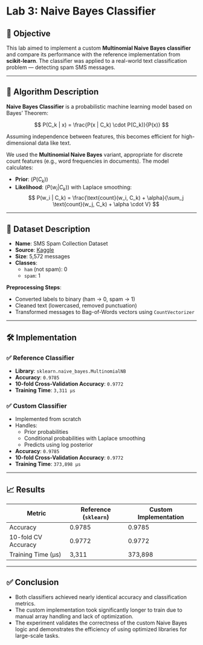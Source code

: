 # Lab 3: Naive Bayes Classifier

## 📌 Objective

This lab aimed to implement a custom **Multinomial Naive Bayes classifier** and compare its performance with the reference implementation from **scikit-learn**. The classifier was applied to a real-world text classification problem — detecting spam SMS messages.

---

## 🧠 Algorithm Description

**Naive Bayes Classifier** is a probabilistic machine learning model based on Bayes’ Theorem:

$$
P(C_k | x) = \frac{P(x | C_k) \cdot P(C_k)}{P(x)}
$$

Assuming independence between features, this becomes efficient for high-dimensional data like text.

We used the **Multinomial Naive Bayes** variant, appropriate for discrete count features (e.g., word frequencies in documents). The model calculates:

- **Prior**: $( P(C_k) )$
- **Likelihood**: $( P(w_i | C_k) )$ with Laplace smoothing:
  $$
  P(w_i | C_k) = \frac{\text{count}(w_i, C_k) + \alpha}{\sum_j \text{count}(w_j, C_k) + \alpha \cdot V}
  $$

---

## 📂 Dataset Description

- **Name**: SMS Spam Collection Dataset
- **Source**: [Kaggle](https://www.kaggle.com/datasets/uciml/sms-spam-collection-dataset)
- **Size**: 5,572 messages
- **Classes**:
  - `ham` (not spam): 0
  - `spam`: 1

**Preprocessing Steps**:

- Converted labels to binary (ham → 0, spam → 1)
- Cleaned text (lowercased, removed punctuation)
- Transformed messages to Bag-of-Words vectors using `CountVectorizer`

---

## 🛠️ Implementation

### ✅ Reference Classifier

- **Library**: `sklearn.naive_bayes.MultinomialNB`
- **Accuracy**: `0.9785`
- **10-fold Cross-Validation Accuracy**: `0.9772`
- **Training Time**: `3,311 µs`

### ✅ Custom Classifier

- Implemented from scratch
- Handles:
  - Prior probabilities
  - Conditional probabilities with Laplace smoothing
  - Predicts using log posterior
- **Accuracy**: `0.9785`
- **10-fold Cross-Validation Accuracy**: `0.9772`
- **Training Time**: `373,898 µs`

---

## 📈 Results

| Metric              | Reference (`sklearn`) | Custom Implementation |
| ------------------- | --------------------- | --------------------- |
| Accuracy            | 0.9785                | 0.9785                |
| 10-fold CV Accuracy | 0.9772                | 0.9772                |
| Training Time (µs)  | 3,311                 | 373,898               |

---

## ✅ Conclusion

- Both classifiers achieved nearly identical accuracy and classification metrics.
- The custom implementation took significantly longer to train due to manual array handling and lack of optimization.
- The experiment validates the correctness of the custom Naive Bayes logic and demonstrates the efficiency of using optimized libraries for large-scale tasks.
